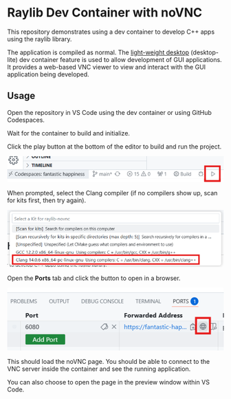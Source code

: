# Raylib Dev Container with noVNC

This repository demonstrates using a dev container to develop C++ apps using the raylib library.

The application is compiled as normal. The [light-weight desktop](https://github.com/devcontainers/features/tree/main/src/desktop-lite) (desktop-lite) dev container feature is used to allow development of GUI applications. It provides a web-based VNC viewer to view and interact with the GUI application being developed.

## Usage

Open the repository in VS Code using the dev container or using GitHub Codespaces.

Wait for the container to build and initialize.

Click the play button at the bottom of the editor to build and run the project.

![](docs/img/run.png)

When prompted, select the Clang compiler (if no compilers show up, scan for kits first, then try again).

![](docs/img/select-kit.png)

Open the **Ports** tab and click the button to open in a browser.

![](docs/img/ports.png)

This should load the noVNC page. You should be able to connect to the VNC server inside the container and see the running application.

You can also choose to open the page in the preview window within VS Code.
